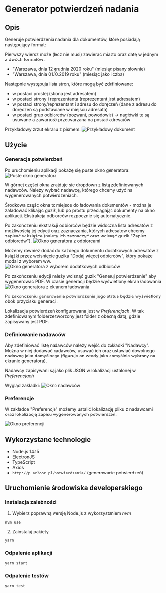 # Generator potwierdzeń nadania

## Opis
Generuje potwierdzenia nadania dla dokumentów, które posiadają następujący format:

Pierwszy wiersz może (lecz nie musi) zawierać miasto oraz datę w jednym z dwóch formatów:
- "Warszawa, dnia 12 grudnia 2020 roku" (miesiąc pisany słownie)
- "Warszawa, dnia 01.10.2019 roku" (miesiąc jako liczba)

Następnie występuja lista stron, które mogą być zdefiniowane:
- w postaci prostej (strona jest adresatem)
- w postaci strony i reprezentanta (reprezentant jest adresatem)
- w postaci strony/reprezentant i adresu do doręczeń (dane z adresu do doręczeń są podstawiane w miejscu adresata)
- w postaci grup odbiorców (pozwani, powodowie) -> nagłówki te są usuwane a zawartość przetwarzana na postać adresatów 

Przykładowy zrzut ekranu z pismem:
![Przykładowy dokument](/docs/sample-document.png)

## Użycie
### Generacja potwierdzeń

Po uruchomieniu aplikacji pokażę się puste okno generatora:
![Puste okno generatora](/docs/generator-main.png)

W górnej części okna znajduje sie dropdown z listą zdefiniowanych nadawców. Należy wybrać nadawcę, którego chcemy użyć na wygenerowanych potwierdzeniach.

Środkowa częśc okna to miejsce do ładowania dokumentów - można je załadować klikając guzik, lub po prostu przeciągając dokumenty na okno aplikacji.
Ekstrakcja odbiorców rozpocznie się automatycznie.

Po zakończeniu ekstrakcji odbiorców będzie widoczna lista adresatów z możliwością jej edycji oraz zaznaczania, których adresatow chcemy zapisać w książce (należy ich zaznaczyć oraz wcisnąć guzik "Zapisz odbiorców").
![Okno generatora z odbiorcami](/docs/generator-recipients.png)

Możemy również dodać do każdego dokumentu dodatkowych adresatów z książki przez wcisnięcie guzika "Dodaj więcej odbiorców", który pokaże modal z wyborem ww.
![Okno generatora z wyborem dodatkowych odbiorców](/docs/generator-add-more-recipients.png)

Po zakończeniu edycji należy wcisnąć guzik "Generuj potwierdzenie" aby wygenerować PDF. W czasie generacji będzie wyświetlony ekran ładowania
![Okno generatora z ekranem ładowania](/docs/generator-processing.png)

Po zakończeniu generowania potwierdzenia jego status będzie wyświetlony obok przycisku generacji.

Lokalizacja potwierdzeń konfigurowana jest w *Preferencjach*. W tak zdefiniowanym folderze tworzony jest folder z obecną datą, gdzie zapisywany jest PDF.

### Definiowanie nadawców

Aby zdefiniować listę nadawców należy wejść do zakładki "Nadawcy".
Można w niej dodawać nadawców, usuwać ich oraz ustawiać dowolnego nadawcę jako domyślnego (figuruje on wtedy jako domyślnie wybrany na ekranie generatora).

Nadawcy zapisywani są jako plik JSON w lokalizacji ustalonej w *Preferencjach*

Wygląd zakładki:
![Okno nadawców](/docs/senders.png)

### Preferencje

W zakładce "Preferencje" możemy ustalić lokalizację pliku z nadawcami oraz lokalizację zapisu wygenerowanych potwierdzeń.

![Okno preferencji](/docs/preferences-tab.png)


## Wykorzystane technologie
- Node.js 14.15
- ElectronJS
- TypeScript
- Axios
- `http://p.ar2oor.pl/potwierdzenia/` (generowanie potwierdzeń)

## Uruchomienie środowiska developerskiego

### Instalacja zależności
1. Wybierz poprawną wersję Node.js z wykorzystaniem *nvm*
```
nvm use
```

2. Zainstaluj pakiety
```
yarn
```

### Odpalenie aplikacji
```
yarn start
```

### Odpalenie testów
```
yarn test
```

